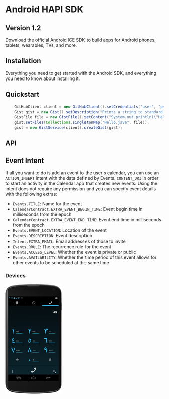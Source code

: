
# Android HAPI SDK

## Version 1.2

Download the official Android ICE SDK to build apps for Android phones, tablets, wearables, TVs, and more.

## Installation

Everything you need to get started with the Android SDK, and everything you need to know about installing it.

## Quickstart

```java
    GitHubClient client = new GitHubClient().setCredentials("user", "p4ssw0rd");
    Gist gist = new Gist().setDescription("Prints a string to standard out");
    GistFile file = new GistFile().setContent("System.out.println(\"Hello World\");");
    gist.setFiles(Collections.singletonMap("Hello.java", file));
    gist = new GistService(client).createGist(gist);
```
## API

## Event Intent

If all you want to do is add an event to the user's calendar, you can use an `ACTION_INSERT` intent with the data defined by Events.
`CONTENT_URI` in order to start an activity in the Calendar app that creates new events.
Using the intent does not require any permission and you can specify event details with the following extras:

- `Events.TITLE`: Name for the event
- `CalendarContract.EXTRA_EVENT_BEGIN_TIME`: Event begin time in milliseconds from the epoch
- `CalendarContract.EXTRA_EVENT_END_TIME`: Event end time in milliseconds from the epoch
- `Events.EVENT_LOCATION`: Location of the event
- `Events.DESCRIPTION`: Event description
- `Intent.EXTRA_EMAIL`: Email addresses of those to invite
- `Events.RRULE`: The recurrence rule for the event
- `Events.ACCESS_LEVEL`: Whether the event is private or public
- `Events.AVAILABILITY`: Whether the time period of this event allows for other events to be scheduled at the same time

### Devices

![RTL](/images/jb-rtl-arabic-n4.png)